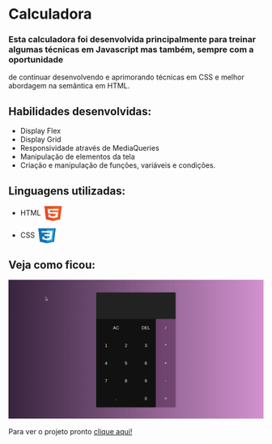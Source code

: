 # Calculadora

### Esta calculadora foi desenvolvida principalmente para treinar algumas técnicas em Javascript mas também, sempre com a oportunidade 
de continuar desenvolvendo e aprimorando técnicas em CSS e melhor abordagem na semântica em HTML.

## Habilidades desenvolvidas:
- Display Flex
- Display Grid
- Responsividade através de MediaQueries
- Manipulação de elementos da tela
- Criação e manipulação de funções, variáveis e condições.

## Linguagens utilizadas:
- HTML <img align="center" alt="HTML" height="30" width="40" src="https://raw.githubusercontent.com/devicons/devicon/master/icons/html5/html5-original.svg">

- CSS  <img align="center" alt="CSS" height="30" width="40" src="https://raw.githubusercontent.com/devicons/devicon/master/icons/css3/css3-original.svg">
  

## Veja como ficou:

<img src="./css/readme/Peek 26-07-2023 10-52.gif" alt="gravação da Calculadora em funcionamento">

Para ver o projeto pronto [ clique aqui! ]( https://jessica-os.github.io/Calculadora/)
